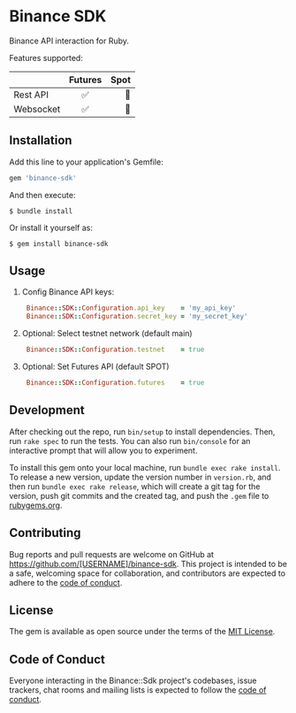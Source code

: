 # Binance SDK

Binance API interaction for Ruby.

Features supported:

 |         |     Futures     |       Spot       |
 | :---    |:----------------:|      ----: |
 |Rest API | :white_check_mark:| :red_circle: |
 |Websocket| :white_check_mark:| :red_circle: |

## Installation

Add this line to your application's Gemfile:

```ruby
gem 'binance-sdk'
```

And then execute:

    $ bundle install

Or install it yourself as:

    $ gem install binance-sdk

## Usage

1. Config Binance API keys:
   ```ruby
    Binance::SDK::Configuration.api_key    = 'my_api_key'
    Binance::SDK::Configuration.secret_key = 'my_secret_key'
   ```
2. Optional: Select testnet network (default main)
   ```ruby
    Binance::SDK::Configuration.testnet    = true
   ```
3. Optional: Set Futures API (default SPOT)
   ```ruby
    Binance::SDK::Configuration.futures    = true
   ```

## Development

After checking out the repo, run `bin/setup` to install dependencies. Then, run `rake spec` to run the tests. You can also run `bin/console` for an interactive prompt that will allow you to experiment.

To install this gem onto your local machine, run `bundle exec rake install`. To release a new version, update the version number in `version.rb`, and then run `bundle exec rake release`, which will create a git tag for the version, push git commits and the created tag, and push the `.gem` file to [rubygems.org](https://rubygems.org).

## Contributing

Bug reports and pull requests are welcome on GitHub at https://github.com/[USERNAME]/binance-sdk. This project is intended to be a safe, welcoming space for collaboration, and contributors are expected to adhere to the [code of conduct](https://github.com/[USERNAME]/binance-sdk/blob/master/CODE_OF_CONDUCT.md).

## License

The gem is available as open source under the terms of the [MIT License](https://opensource.org/licenses/MIT).

## Code of Conduct

Everyone interacting in the Binance::Sdk project's codebases, issue trackers, chat rooms and mailing lists is expected to follow the [code of conduct](https://github.com/[USERNAME]/binance-sdk/blob/master/CODE_OF_CONDUCT.md).

